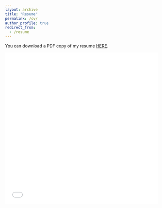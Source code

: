 ```yaml
---
layout: archive
title: "Resume"
permalink: /cv/
author_profile: true
redirect_from:
  - /resume
---
```

You can download a PDF copy of my resume [HERE](/files/pdf/sok_resume.pdf).

<iframe src="/files/pdf/sok_resume-2.pdf" width="100%" height="500" frameborder="no" border="0" marginwidth="0" marginheight="0"></iframe>
